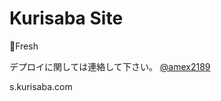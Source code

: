 # Kurisaba Site

🍋Fresh

デプロイに関しては連絡して下さい。
[@amex2189](https://twitter.com/amex2189)

s.kurisaba.com
